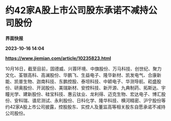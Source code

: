 # 约42家A股上市公司股东承诺不减持公司股份
**界面快报**

**2023-10-16 14:04**

**https://www.jiemian.com/article/10235823.html**

10月16日，截至目前，固德威、兴蓉环境、中旗股份、万马科技、创世纪、聚力文化、荃银高科、高澜股份、华鹏飞、生益电子、隆华新材、凯发电气、合康新能、凯普生物、迦南科技、东鹏控股、泰坦科技、中颖电子、华测导航、崧盛股份、研奥股份、开润股份、美瑞新材、安控科技、新开源、九典制药、拓斯达、宇瞳光学、建新股份、硅宝科技、惠云钛业、龙利得、迈克生物、宏达电子、博汇股份、安科瑞、谱尼测试、永利股份、日科化学、隆华科技、横河精密、沪宁股份等约42家A股上市公司披露，控股股东、实控人及董监高等相关股东自愿承诺不减持公司股份。